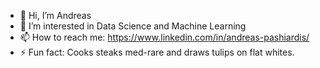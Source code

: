 - 👋 Hi, I’m Andreas
- 👀 I’m interested in Data Science and Machine Learning
- 📫 How to reach me: https://www.linkedin.com/in/andreas-pashiardis/
- ⚡ Fun fact: Cooks steaks med-rare and draws tulips on flat whites.

<!---
Andreas-Pash/Andreas-Pash is a ✨ special ✨ repository because its `README.md` (this file) appears on your GitHub profile.
You can click the Preview link to take a look at your changes.
--->
